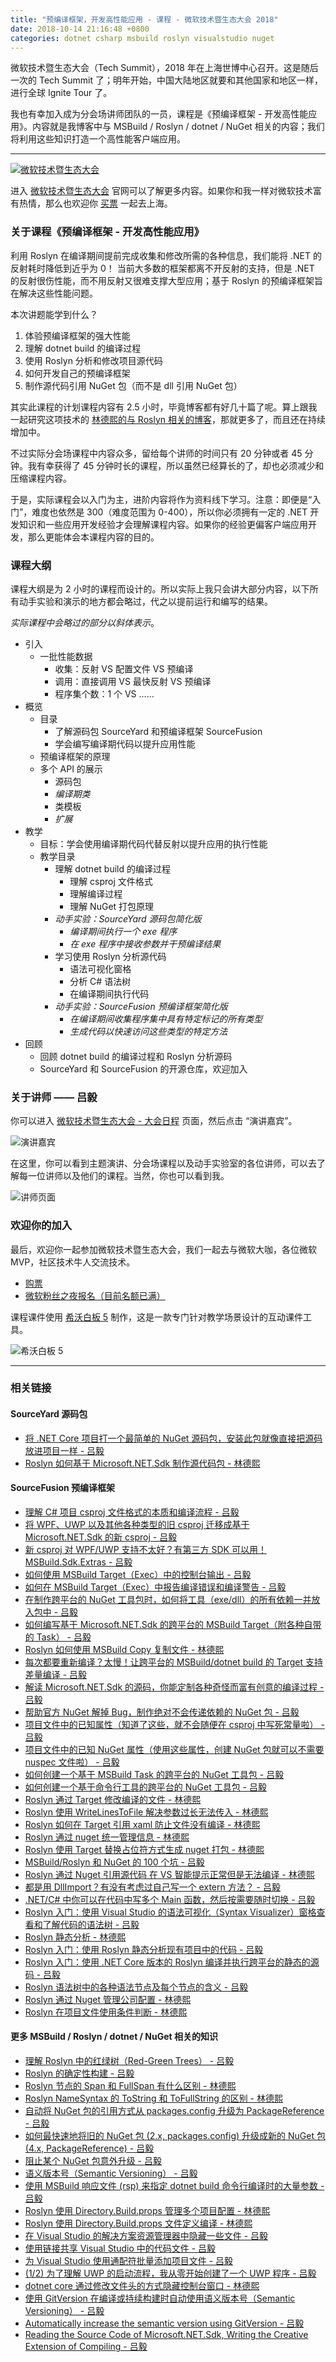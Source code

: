 ```yaml
---
title: "预编译框架，开发高性能应用 - 课程 - 微软技术暨生态大会 2018"
date: 2018-10-14 21:16:48 +0800
categories: dotnet csharp msbuild roslyn visualstudio nuget
---
```


微软技术暨生态大会（Tech Summit），2018 年在上海世博中心召开。这是随后一次的 Tech Summit 了；明年开始，中国大陆地区就要和其他国家和地区一样，进行全球 Ignite Tour 了。

我也有幸加入成为分会场讲师团队的一员，课程是《预编译框架 - 开发高性能应用》。内容就是我博客中与 MSBuild / Roslyn / dotnet / NuGet 相关的内容；我们将利用这些知识打造一个高性能客户端应用。

---

[![微软技术暨生态大会](/static/posts/2018-10-14-20-08-21.png)](https://www.microsoft.com/china/techsummit/2018/)

进入 [微软技术暨生态大会](https://www.microsoft.com/china/techsummit/2018/) 官网可以了解更多内容。如果你和我一样对微软技术富有热情，那么也欢迎你 [买票](http://www.mstechsummit.cn/Ticket/BuyTicket) 一起去上海。

### 关于课程《预编译框架 - 开发高性能应用》

利用 Roslyn 在编译期间提前完成收集和修改所需的各种信息，我们能将 .NET 的反射耗时降低到近乎为 0！
当前大多数的框架都离不开反射的支持，但是 .NET 的反射很伤性能，而不用反射又很难支撑大型应用；基于 Roslyn 的预编译框架旨在解决这些性能问题。

本次讲题能学到什么？

1. 体验预编译框架的强大性能
2. 理解 dotnet build 的编译过程
3. 使用 Roslyn 分析和修改项目源代码
4. 如何开发自己的预编译框架
5. 制作源代码引用 NuGet 包（而不是 dll 引用 NuGet 包）

其实此课程的计划课程内容有 2.5 小时，毕竟博客都有好几十篇了呢。算上跟我一起研究这项技术的 [林德熙的与 Roslyn 相关的博客](https://lindexi.gitee.io/lindexi/post/roslyn.html)，那就更多了，而且还在持续增加中。

不过实际分会场课程中内容众多，留给每个讲师的时间只有 20 分钟或者 45 分钟。我有幸获得了 45 分钟时长的课程，所以虽然已经算长的了，却也必须减少和压缩课程内容。

于是，实际课程会以入门为主，进阶内容将作为资料线下学习。注意：即便是“入门”，难度也依然是 300（难度范围为 0-400），所以你必须拥有一定的 .NET 开发知识和一些应用开发经验才会理解课程内容。如果你的经验更偏客户端应用开发，那么更能体会本课程内容的目的。

### 课程大纲

课程大纲是为 2 小时的课程而设计的。所以实际上我只会讲大部分内容，以下所有动手实验和演示的地方都会略过，代之以提前运行和编写的结果。

*实际课程中会略过的部分以斜体表示*。

- 引入
    - 一批性能数据
        - 收集：反射 VS 配置文件 VS 预编译
        - 调用：直接调用 VS 最快反射 VS 预编译
        - 程序集个数：1 个 VS ……
- 概览
    - 目录
        - 了解源码包 SourceYard 和预编译框架 SourceFusion
        - 学会编写编译期代码以提升应用性能
    - 预编译框架的原理
    - 多个 API 的展示
        - 源码包
        - *编译期类*
        - 类模板
        - *扩展*
- 教学
    - 目标：学会使用编译期代码代替反射以提升应用的执行性能
    - 教学目录
        - 理解 dotnet build 的编译过程
            - 理解 csproj 文件格式
            - 理解编译过程
            - 理解 NuGet 打包原理
        - *动手实验：SourceYard 源码包简化版*
            - *编译期间执行一个 exe 程序*
            - *在 exe 程序中接收参数并干预编译结果*
        - 学习使用 Roslyn 分析源代码
            - 语法可视化窗格
            - 分析 C# 语法树
            - 在编译期间执行代码
        - *动手实验：SourceFusion 预编译框架简化版*
            - *在编译期间收集程序集中具有特定标记的所有类型*
            - *生成代码以快速访问这些类型的特定方法*
- 回顾
    - 回顾 dotnet build 的编译过程和 Roslyn 分析源码
    - SourceYard 和 SourceFusion 的开源仓库，欢迎加入

### 关于讲师 —— 吕毅

你可以进入 [微软技术暨生态大会 - 大会日程](https://www.mstechsummit.cn/SpeakerSession/Index) 页面，然后点击 “演讲嘉宾”。

![演讲嘉宾](/static/posts/2018-10-14-20-25-57.png)

在这里，你可以看到主题演讲、分会场课程以及动手实验室的各位讲师，可以去了解每一位讲师以及他们的课程。当然，你也可以看到我。

![讲师页面](/static/posts/2018-10-14-20-24-49.png)

### 欢迎你的加入

最后，欢迎你一起参加微软技术暨生态大会，我们一起去与微软大咖，各位微软 MVP，社区技术牛人交流技术。

- [购票](http://www.mstechsummit.cn/Ticket/BuyTicket)
- [微软粉丝之夜报名（目前名额已满）](https://forms.office.com/Pages/ResponsePage.aspx?id=-mDpt2weQ0S0nX_yMOmiFX9DC0n9uYxEjysPXp0Mf7tURjBRVllaWklWU1NTU1NaVUs0TTdOR1VFTC4u&from=groupmessage&isappinstalled=0)

课程课件使用 [希沃白板 5](https://easinote.seewo.com/) 制作，这是一款专门针对教学场景设计的互动课件工具。

![希沃白板 5](/static/posts/2018-10-14-20-33-17.png)

---

### 相关链接

#### SourceYard 源码包

- [将 .NET Core 项目打一个最简单的 NuGet 源码包，安装此包就像直接把源码放进项目一样 - 吕毅](https://walterlv.com/post/the-simplest-way-to-pack-a-source-code-nuget-package.html)
- [Roslyn 如何基于 Microsoft.NET.Sdk 制作源代码包 - 林德熙](https://lindexi.gitee.io/lindexi/post/Roslyn-%E5%A6%82%E4%BD%95%E5%9F%BA%E4%BA%8E-Microsoft.NET.Sdk-%E5%88%B6%E4%BD%9C%E6%BA%90%E4%BB%A3%E7%A0%81%E5%8C%85.html)

#### SourceFusion 预编译框架

- [理解 C# 项目 csproj 文件格式的本质和编译流程 - 吕毅](https://walterlv.com/post/understand-the-csproj.html)
- [将 WPF、UWP 以及其他各种类型的旧 csproj 迁移成基于 Microsoft.NET.Sdk 的新 csproj - 吕毅](https://walterlv.com/post/introduce-new-style-csproj-into-net-framework.html)
- [新 csproj 对 WPF/UWP 支持不太好？有第三方 SDK 可以用！MSBuild.Sdk.Extras - 吕毅](https://walterlv.com/post/use-msbuild-sdk-extras-for-wpf-and-uwp.html)
- [如何使用 MSBuild Target（Exec）中的控制台输出 - 吕毅](https://walterlv.com/post/exec-task-of-msbuild-target.html)
- [如何在 MSBuild Target（Exec）中报告编译错误和编译警告 - 吕毅](https://walterlv.com/post/standard-error-warning-format.html)
- [在制作跨平台的 NuGet 工具包时，如何将工具（exe/dll）的所有依赖一并放入包中 - 吕毅](https://walterlv.com/post/include-dependencies-into-nuget-tool-package.html)
- [如何编写基于 Microsoft.NET.Sdk 的跨平台的 MSBuild Target（附各种自带的 Task） - 吕毅](https://walterlv.com/post/write-msbuild-target.html)
- [Roslyn 如何使用 MSBuild Copy 复制文件 - 林德熙](https://lindexi.gitee.io/lindexi/post/Roslyn-%E5%A6%82%E4%BD%95%E4%BD%BF%E7%94%A8-MSBuild-Copy-%E5%A4%8D%E5%88%B6%E6%96%87%E4%BB%B6.html)
- [每次都要重新编译？太慢！让跨平台的 MSBuild/dotnet build 的 Target 支持差量编译 - 吕毅](https://walterlv.com/post/msbuild-incremental-build.html)
- [解读 Microsoft.NET.Sdk 的源码，你能定制各种奇怪而富有创意的编译过程 - 吕毅](https://walterlv.com/post/read-microsoft-net-sdk.html)
- [帮助官方 NuGet 解掉 Bug，制作绝对不会传递依赖的 NuGet 包 - 吕毅](https://walterlv.com/post/prevent-nuget-package-been-depended.html)
- [项目文件中的已知属性（知道了这些，就不会随便在 csproj 中写死常量啦） - 吕毅](https://walterlv.com/post/known-properties-in-csproj.html)
- [项目文件中的已知 NuGet 属性（使用这些属性，创建 NuGet 包就可以不需要 nuspec 文件啦） - 吕毅](https://walterlv.com/post/known-nuget-properties-in-csproj.html)
- [如何创建一个基于 MSBuild Task 的跨平台的 NuGet 工具包 - 吕毅](https://walterlv.com/post/create-a-cross-platform-msbuild-task-based-nuget-tool.html)
- [如何创建一个基于命令行工具的跨平台的 NuGet 工具包 - 吕毅](https://walterlv.com/post/create-a-cross-platform-command-based-nuget-tool.html)
- [Roslyn 通过 Target 修改编译的文件 - 林德熙](https://lindexi.gitee.io/lindexi/post/Roslyn-%E9%80%9A%E8%BF%87-Target-%E4%BF%AE%E6%94%B9%E7%BC%96%E8%AF%91%E7%9A%84%E6%96%87%E4%BB%B6.html)
- [Roslyn 使用 WriteLinesToFile 解决参数过长无法传入 - 林德熙](https://lindexi.gitee.io/lindexi/post/Roslyn-%E4%BD%BF%E7%94%A8-WriteLinesToFile-%E8%A7%A3%E5%86%B3%E5%8F%82%E6%95%B0%E8%BF%87%E9%95%BF%E6%97%A0%E6%B3%95%E4%BC%A0%E5%85%A5.html)
- [Roslyn 如何在 Target 引用 xaml 防止文件没有编译 - 林德熙](https://lindexi.gitee.io/lindexi/post/Roslyn-%E5%A6%82%E4%BD%95%E5%9C%A8-Target-%E5%BC%95%E7%94%A8-xaml-%E9%98%B2%E6%AD%A2%E6%96%87%E4%BB%B6%E6%B2%A1%E6%9C%89%E7%BC%96%E8%AF%91.html)
- [Roslyn 通过 nuget 统一管理信息 - 林德熙](https://lindexi.gitee.io/lindexi/post/Roslyn-%E9%80%9A%E8%BF%87-nuget-%E7%BB%9F%E4%B8%80%E7%AE%A1%E7%90%86%E4%BF%A1%E6%81%AF.html)
- [Roslyn 使用 Target 替换占位符方式生成 nuget 打包 - 林德熙](https://lindexi.gitee.io/lindexi/post/Roslyn-%E4%BD%BF%E7%94%A8-Target-%E6%9B%BF%E6%8D%A2%E5%8D%A0%E4%BD%8D%E7%AC%A6%E6%96%B9%E5%BC%8F%E7%94%9F%E6%88%90-nuget-%E6%89%93%E5%8C%85.html)
- [MSBuild/Roslyn 和 NuGet 的 100 个坑 - 吕毅](https://walterlv.com/post/problems-of-msbuild-and-nuget.html)
- [Roslyn 通过 Nuget 引用源代码 在 VS 智能提示正常但是无法编译 - 林德熙](https://lindexi.gitee.io/lindexi/post/Roslyn-%E9%80%9A%E8%BF%87-Nuget-%E5%BC%95%E7%94%A8%E6%BA%90%E4%BB%A3%E7%A0%81-%E5%9C%A8-VS-%E6%99%BA%E8%83%BD%E6%8F%90%E7%A4%BA%E6%AD%A3%E5%B8%B8%E4%BD%86%E6%98%AF%E6%97%A0%E6%B3%95%E7%BC%96%E8%AF%91.html)
- [都是用 DllImport？有没有考虑过自己写一个 extern 方法？ - 吕毅](https://walterlv.com/post/write-your-own-extern-method.html)
- [.NET/C# 中你可以在代码中写多个 Main 函数，然后按需要随时切换 - 吕毅](https://walterlv.com/post/write-multiple-main-and-related-startup-codes.html)
- [Roslyn 入门：使用 Visual Studio 的语法可视化（Syntax Visualizer）窗格查看和了解代码的语法树 - 吕毅](https://walterlv.com/post/roslyn-syntax-visualizer.html)
- [Roslyn 静态分析 - 林德熙](https://lindexi.gitee.io/lindexi/post/Roslyn-%E9%9D%99%E6%80%81%E5%88%86%E6%9E%90.html)
- [Roslyn 入门：使用 Roslyn 静态分析现有项目中的代码 - 吕毅](https://walterlv.com/post/analysis-code-of-existed-projects-using-roslyn.html)
- [Roslyn 入门：使用 .NET Core 版本的 Roslyn 编译并执行跨平台的静态的源码 - 吕毅](https://walterlv.com/post/compile-and-invoke-code-using-roslyn.html)
- [Roslyn 语法树中的各种语法节点及每个节点的含义 - 吕毅](https://walterlv.com/post/roslyn-syntax-tree-nodes.html)
- [Roslyn 通过 Nuget 管理公司配置 - 林德熙](https://lindexi.gitee.io/lindexi/post/Roslyn-%E9%80%9A%E8%BF%87-Nuget-%E7%AE%A1%E7%90%86%E5%85%AC%E5%8F%B8%E9%85%8D%E7%BD%AE.html)
- [Roslyn 在项目文件使用条件判断 - 林德熙](https://lindexi.gitee.io/lindexi/post/Roslyn-%E5%9C%A8%E9%A1%B9%E7%9B%AE%E6%96%87%E4%BB%B6%E4%BD%BF%E7%94%A8%E6%9D%A1%E4%BB%B6%E5%88%A4%E6%96%AD.html)

#### 更多 MSBuild / Roslyn / dotnet / NuGet 相关的知识

- [理解 Roslyn 中的红绿树（Red-Green Trees） - 吕毅](https://walterlv.com/post/the-red-green-tree-of-roslyn.html)
- [Roslyn 的确定性构建 - 吕毅](https://walterlv.com/post/deterministic-builds-in-roslyn.html)
- [Roslyn 节点的 Span 和 FullSpan 有什么区别 - 林德熙](https://lindexi.gitee.io/lindexi/post/Roslyn-%E8%8A%82%E7%82%B9%E7%9A%84-Span-%E5%92%8C-FullSpan-%E6%9C%89%E4%BB%80%E4%B9%88%E5%8C%BA%E5%88%AB.html)
- [Roslyn NameSyntax 的 ToString 和 ToFullString 的区别 - 林德熙](https://lindexi.gitee.io/lindexi/post/Roslyn-NameSyntax-%E7%9A%84-ToString-%E5%92%8C-ToFullString-%E7%9A%84%E5%8C%BA%E5%88%AB.html)
- [自动将 NuGet 包的引用方式从 packages.config 升级为 PackageReference - 吕毅](https://walterlv.com/post/migrate-packages-config-to-package-reference.html)
- [如何最快速地将旧的 NuGet 包 (2.x, packages.config) 升级成新的 NuGet 包 (4.x, PackageReference) - 吕毅](https://walterlv.com/post/migrate-nuget-package-from-powershell-to-props-and-targets.html)
- [阻止某个 NuGet 包意外升级 - 吕毅](https://walterlv.com/post/prevent-nuget-package-upgrade.html)
- [语义版本号（Semantic Versioning） - 吕毅](https://walterlv.com/post/semantic-version.html)
- [使用 MSBuild 响应文件 (rsp) 来指定 dotnet build 命令行编译时的大量参数 - 吕毅](https://walterlv.com/post/msbuild-response-files.html)
- [Roslyn 使用 Directory.Build.props 管理多个项目配置 - 林德熙](https://lindexi.gitee.io/lindexi/post/Roslyn-%E4%BD%BF%E7%94%A8-Directory.Build.props-%E7%AE%A1%E7%90%86%E5%A4%9A%E4%B8%AA%E9%A1%B9%E7%9B%AE%E9%85%8D%E7%BD%AE.html)
- [Roslyn 使用 Directory.Build.props 文件定义编译 - 林德熙](https://lindexi.gitee.io/lindexi/post/Roslyn-%E4%BD%BF%E7%94%A8-Directory.Build.props-%E6%96%87%E4%BB%B6%E5%AE%9A%E4%B9%89%E7%BC%96%E8%AF%91.html)
- [在 Visual Studio 的解决方案资源管理器中隐藏一些文件 - 吕毅](https://walterlv.com/post/make-items-invisible-in-vs-solution-explorer.html)
- [使用链接共享 Visual Studio 中的代码文件 - 吕毅](https://walterlv.com/visualstudio/2016/08/01/share-code-with-add-as-link.html)
- [为 Visual Studio 使用通配符批量添加项目文件 - 吕毅](https://walterlv.com/post/vs/2017/09/26/wildcards-in-vs-projects.html)
- [(1/2) 为了理解 UWP 的启动流程，我从零开始创建了一个 UWP 程序 - 吕毅](https://walterlv.com/post/create-uwp-app-from-zero-0.html)
- [dotnet core 通过修改文件头的方式隐藏控制台窗口 - 林德熙](https://lindexi.gitee.io/lindexi/post/dotnet-core-%E9%80%9A%E8%BF%87%E4%BF%AE%E6%94%B9%E6%96%87%E4%BB%B6%E5%A4%B4%E7%9A%84%E6%96%B9%E5%BC%8F%E9%9A%90%E8%97%8F%E6%8E%A7%E5%88%B6%E5%8F%B0%E7%AA%97%E5%8F%A3.html)
- [使用 GitVersion 在编译或持续构建时自动使用语义版本号（Semantic Versioning） - 吕毅](https://walterlv.com/post/automatically-semantic-versioning-using-git-version-task.html)
- [Automatically increase the semantic version using GitVersion - 吕毅](https://walterlv.com/post/automatically-semantic-versioning-using-git-version-task.en.html)
- [Reading the Source Code of Microsoft.NET.Sdk, Writing the Creative Extension of Compiling - 吕毅](https://walterlv.com/post/read-microsoft-net-sdk-en.html)
